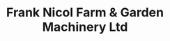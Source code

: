 ---
title: "Frank Nicol Farm & Garden Machinery Ltd"
url: /dingwall/frank-nicol-farm-und-garden-machinery-ltd/
shop: Maschinen
---